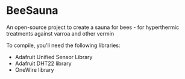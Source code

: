 # BeeSauna
An open-source project to create a sauna for bees - for hyperthermic treatments against varroa and other vermin

To compile, you'll need the following libraries:
* Adafruit Unified Sensor Library
* Adafruit DHT22 library
* OneWire library
